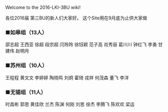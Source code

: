 Welcome to the 2016-LKI-3BU wiki!

各位2016届 第三BU的新人们大家好。
这个Site用在9月底为止供大家做


### ■如皋组（13人）
邵志超
王西亚
徐超
段宗超
闫玲玲
徐钰颖
范子高
肖秀丽
葛川川
钟红飞
李勇
甘建伟
赵明月

### ■苏州组（10人）
王程程
黄文文
李婷婷
陶晓鸣
刘炯
霍琦
戎祥
何茂森
董飞
李洋

### ■无锡组（11人）
时昌彬
郭思
黄佳欣
兰杰
陈渊
何刚
刘思
徐杰
李腾飞
陈欢欢
梁运



